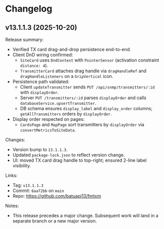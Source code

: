# Changelog

## v13.1.1.3 (2025-10-20)

Release summary:
- Verified TX card drag-and-drop persistence end-to-end.
- Client DnD wiring confirmed:
  - `SiteCard` uses `DndContext` with `PointerSensor` (activation constraint `distance: 4`).
  - `TransmitterCard` attaches drag handle via `dragHandleRef` and `dragHandleListeners` on a `GripVertical` icon.
- Persistence path validated:
  - Client `updateTransmitter` sends `PUT /api/snmp/transmitters/:id` with `displayOrder`.
  - Server `PUT /transmitters/:id` parses `displayOrder` and calls `databaseService.upsertTransmitter`.
  - DB schema ensures `display_label` and `display_order` columns; `getAllTransmitters` orders by `displayOrder`.
- Display order respected on pages:
  - `CardsPage` and `MapPage` sort transmitters by `displayOrder` via `convertMetricsToSiteData`.

Changes:
- Version bump to `13.1.1.3`.
- Updated `package-lock.json` to reflect version change.
- UI: moved TX card drag handle to top-right; ensured 2-line label visibility.

Links:
- Tag: `v13.1.1.3`
- Commit: `6aa72bb` on `main`
- Repo: https://github.com/batuapi13/fmtxm

Notes:
- This release precedes a major change. Subsequent work will land in a separate branch or a new major version.